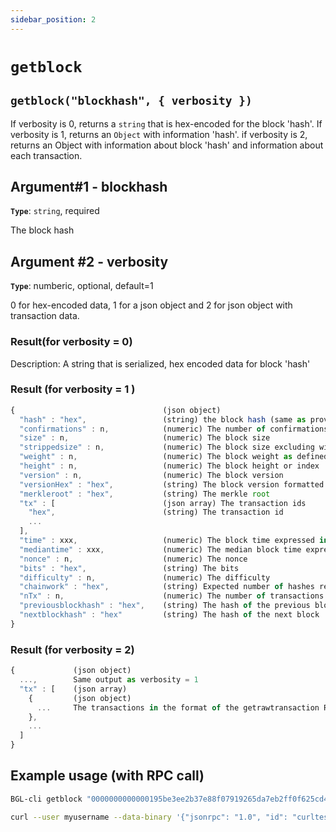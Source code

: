 ```yaml
---
sidebar_position: 2
---
```


# `getblock`

## `getblock("blockhash", { verbosity })`

If verbosity is 0, returns a `string` that is hex-encoded for the block 'hash'.
If verbosity is 1, returns an `Object` with information 'hash'.
if verbosity is 2, returns an Object with information about block 'hash' and information about each transaction.

## Argument#1 - blockhash

**`Type`**: `string`, required

The block hash

## Argument #2 - verbosity

**`Type`**: numberic, optional, default=1

0 for hex-encoded data, 1 for a json object and 2 for json object with transaction data.

### Result(for verbosity = 0)

Description: A string that is serialized, hex encoded data for block 'hash'

### Result (for verbosity = 1 )

```javascript
{                                 (json object)
  "hash" : "hex",                 (string) the block hash (same as provided)
  "confirmations" : n,            (numeric) The number of confirmations, or -1 if the block is not on the main chain
  "size" : n,                     (numeric) The block size
  "strippedsize" : n,             (numeric) The block size excluding witness data
  "weight" : n,                   (numeric) The block weight as defined in BIP 141
  "height" : n,                   (numeric) The block height or index
  "version" : n,                  (numeric) The block version
  "versionHex" : "hex",           (string) The block version formatted in hexadecimal
  "merkleroot" : "hex",           (string) The merkle root
  "tx" : [                        (json array) The transaction ids
    "hex",                        (string) The transaction id
    ...
  ],
  "time" : xxx,                   (numeric) The block time expressed in UNIX epoch time
  "mediantime" : xxx,             (numeric) The median block time expressed in UNIX epoch time
  "nonce" : n,                    (numeric) The nonce
  "bits" : "hex",                 (string) The bits
  "difficulty" : n,               (numeric) The difficulty
  "chainwork" : "hex",            (string) Expected number of hashes required to produce the chain up to this block (in hex)
  "nTx" : n,                      (numeric) The number of transactions in the block
  "previousblockhash" : "hex",    (string) The hash of the previous block
  "nextblockhash" : "hex"         (string) The hash of the next block
}

```
### Result (for verbosity = 2)

```javascript
{             (json object)
  ...,        Same output as verbosity = 1
  "tx" : [    (json array)
    {         (json object)
      ...     The transactions in the format of the getrawtransaction RPC. Different from verbosity = 1 "tx" result
    },
    ...
  ]
}
```

## Example usage (with RPC call)

```sh
BGL-cli getblock "0000000000000195be3ee2b37e88f07919265da7eb2ff0f625cd45511c9eb48c"

```

```sh
curl --user myusername --data-binary '{"jsonrpc": "1.0", "id": "curltest", "method": "getblock", "params": ["00000000c937983704a73af28acdec37b049d214adbda81d7e2a3dd146f6ed09"]}' -H 'content-type: text/plain;' http://127.0.0.1:8334/
```
